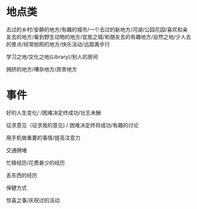 # 地点类
去过的乡村/安静的地方/有趣的城市/一个去过的新地方/河湖/公园花园/喜欢和亲友去的地方/看到野生动物的地方/宜居之城/和朋友去的有趣地方/自然之地/少人去的景点/经常拍照的地方/快乐活动/远距离步行



学习之地/文化之地(Library)/别人的房间

拥挤的地方/嘈杂地方/昂贵地方

# 事件
好的人生变化/ /困难决定终成功/壮志未酬

征求意见（征求我的意见) / 困难决定终将成功/有趣的讨论

用手机做重要的事情/提高注意力

交通拥堵

忙碌经历/花费甚少的经历

丢东西的经历

保健方式

惊喜之事/庆祝过的活动




